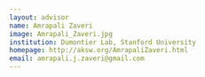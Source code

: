 ```yaml
---
layout: advisor
name: Amrapali Zaveri
image: Amrapali_Zaveri.jpg
institution: Dumontier Lab, Stanford University
homepage: http://aksw.org/AmrapaliZaveri.html
email: amrapali.j.zaveri@gmail.com
---
```

